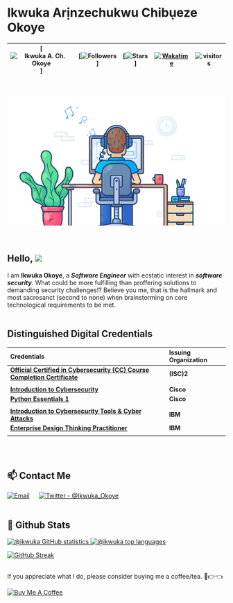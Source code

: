 # Ikwuka Arịnzechukwu Chibụeze Okoye

|[![Ikwuka A. Ch. Okoye](https://img.shields.io/badge/SSE-IKWUKA%20A.%20CH.%20OKOYE-blue)]|[![Followers](https://img.shields.io/github/followers/ikwuka)]|[![Stars](https://img.shields.io/github/stars/ikwuka?label=Profile%20Stars&logo=Profile%20stars&logoColor=b)]|[![Wakatime](https://wakatime.com/badge/user/33aa22b6-1751-45ce-b283-99f6c1beccb8.svg)](https://wakatime.com/@ikwuka)|![visitors](https://visitor-badge.glitch.me/badge?page_id=ikwuka.ikwuka&left)|
--| --| --| --| --|
<br>

<p align="center">
    <img
        src="./banner/software_engineer.gif"
        alt="Software Engineer"
    />
</p><br>

## Hello, ![](https://user-images.githubusercontent.com/18350557/176309783-0785949b-9127-417c-8b55-ab5a4333674e.gif)

I am **Ikwuka Okoye**, a ***Software Engineer*** with ecstatic interest in ***software security***. What could be more fulfilling than proffering solutions to demanding security challenges!? Believe you me, that is the hallmark and most sacrosanct (second to none) when brainstorming on core technological requirements to be met.<br><br>

## Distinguished Digital Credentials

| Credentials | Issuing Organization |
| :--                 | :--                 |
|**[Official Certified in Cybersecurity (CC) Course Completion Certificate](https://www.dropbox.com/s/4gwq2abi7o70ujr/Official_CC_Course_Completion%29_Certificate_Official%20%28ISC%29%C2%B2_Certified_in_Cybersecurity_%28CC%29_Self-Paced_Training%20-%201M_Okoye.pdf?dl=0)**|**(ISC)2**|
|                     |                     |
|**[Introduction to Cybersecurity](https://www.credly.com/badges/6ef2b312-217d-4653-b307-eb4d480d04f3/public_url)**|**Cisco**|
|**[Python Essentials 1](https://www.credly.com/badges/7141539a-8c26-49b4-8c1e-3a948022096c/public_url)**|**Cisco**|
|                     |                     |
|**[Introduction to Cybersecurity Tools & Cyber Attacks](https://www.credly.com/badges/38a9d816-15ff-4f41-b34d-d22d41ae03ba/public_url)**|**IBM**|
|**[Enterprise Design Thinking Practitioner](https://www.credly.com/badges/6ff4daa7-6834-4c1a-9ae7-ed6e69e3c130/public_url)**|**IBM**|
|                     |                     |

<br><br>

## 📫 Contact Me

[![Email](https://img.shields.io/badge/Protonmail-D14836?style=for-the-badge&logo=proton&logoColor=white)](mailto:ikwukao@proton.me.com) &emsp;
[![Twitter - @Ikwuka_Okoye](https://img.shields.io/badge/Twitter-1DA1F2?style=for-the-badge&logo=twitter&logoColor=white)](https://twitter.com/Ikwuka_Okoye) &emsp;
<br><br>

## 🌈 Github Stats

<p>
    <a href="https://github.com/ikwuka/github-readme-stats">
        <img
            src="https://github-readme-stats.vercel.app/api?username=ikwuka&count_private=true&show_icons=true&theme=radical"
            alt="@ikwuka GitHub statistics"
        />
    </a>
    <a href="https://github.com/ikwuka/github-readme-stats">
    <img
        src="https://github-readme-stats.vercel.app/api/top-langs/?username=ikwuka&layout=compact&theme=radical"
        alt="@ikwuka top languages"
    />
    </a>
</p>

[![GitHub Streak](https://streak-stats.demolab.com/?user=ikwuka&theme=radical)](https://git.io/streak-stats)
<br><br>

If you appreciate what I do, please consider buying me a coffee/tea. 🥺👉👈

<a href="https://www.buymeacoffee.com/ikwukao2" target="_blank">
    <img
        src="https://cdn.buymeacoffee.com/buttons/v2/default-red.png"
        alt="Buy Me A Coffee"
        width="150"
    />
</a>
